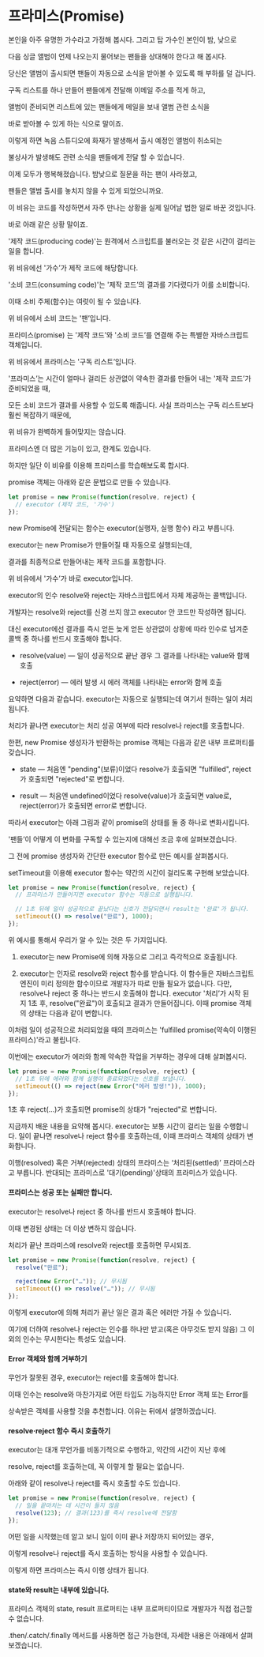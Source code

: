 # 프라미스(Promise)

본인을 아주 유명한 가수라고 가정해 봅시다. 그리고 탑 가수인 본인이 밤, 낮으로

다음 싱글 앨범이 언제 나오는지 물어보는 팬들을 상대해야 한다고 해 봅시다.

당신은 앨범이 출시되면 팬들이 자동으로 소식을 받아볼 수 있도록 해 부하를 덜 겁니다. 

구독 리스트를 하나 만들어 팬들에게 전달해 이메일 주소를 적게 하고, 

앨범이 준비되면 리스트에 있는 팬들에게 메일을 보내 앨범 관련 소식을 

바로 받아볼 수 있게 하는 식으로 말이죠. 

이렇게 하면 녹음 스튜디오에 화재가 발생해서 출시 예정인 앨범이 취소되는 

불상사가 발생해도 관련 소식을 팬들에게 전달 할 수 있습니다.

이제 모두가 행복해졌습니다. 밤낮으로 질문을 하는 팬이 사라졌고, 

팬들은 앨범 출시를 놓치지 않을 수 있게 되었으니까요.

이 비유는 코드를 작성하면서 자주 만나는 상황을 실제 일어날 법한 일로 바꾼 것입니다. 

바로 아래 같은 상황 말이죠.

'제작 코드(producing code)'는 원격에서 스크립트를 불러오는 것 같은 시간이 걸리는 일을 합니다. 

위 비유에선 '가수’가 제작 코드에 해당합니다.

'소비 코드(consuming code)'는 '제작 코드’의 결과를 기다렸다가 이를 소비합니다. 

이때 소비 주체(함수)는 여럿이 될 수 있습니다. 

위 비유에서 소비 코드는 '팬’입니다.

프라미스(promise) 는 '제작 코드’와 '소비 코드’를 연결해 주는 특별한 자바스크립트 객체입니다. 

위 비유에서 프라미스는 '구독 리스트’입니다. 

'프라미스’는 시간이 얼마나 걸리든 상관없이 약속한 결과를 만들어 내는 '제작 코드’가 준비되었을 때, 

모든 소비 코드가 결과를 사용할 수 있도록 해줍니다.
사실 프라미스는 구독 리스트보다 훨씬 복잡하기 때문에, 

위 비유가 완벽하게 들어맞지는 않습니다. 

프라미스엔 더 많은 기능이 있고, 한계도 있습니다. 

하지만 일단 이 비유를 이용해 프라미스를 학습해보도록 합시다.

promise 객체는 아래와 같은 문법으로 만들 수 있습니다.

```js
let promise = new Promise(function(resolve, reject) {
  // executor (제작 코드, '가수')
});
```

new Promise에 전달되는 함수는 executor(실행자, 실행 함수) 라고 부릅니다. 

executor는 new Promise가 만들어질 때 자동으로 실행되는데, 

결과를 최종적으로 만들어내는 제작 코드를 포함합니다. 

위 비유에서 '가수’가 바로 executor입니다.

executor의 인수 resolve와 reject는 자바스크립트에서 자체 제공하는 콜백입니다. 

개발자는 resolve와 reject를 신경 쓰지 않고 executor 안 코드만 작성하면 됩니다.

대신 executor에선 결과를 즉시 얻든 늦게 얻든 상관없이 상황에 따라 인수로 넘겨준 콜백 중 하나를 반드시 호출해야 합니다.

* resolve(value) — 일이 성공적으로 끝난 경우 그 결과를 나타내는 value와 함께 호출

* reject(error) — 에러 발생 시 에러 객체를 나타내는 error와 함께 호출

요약하면 다음과 같습니다. executor는 자동으로 실행되는데 여기서 원하는 일이 처리됩니다. 

처리가 끝나면 executor는 처리 성공 여부에 따라 resolve나 reject를 호출합니다.

한편, new Promise 생성자가 반환하는 promise 객체는 다음과 같은 내부 프로퍼티를 갖습니다.

* state — 처음엔 "pending"(보류)이었다 resolve가 호출되면 "fulfilled", reject가 호출되면 "rejected"로 변합니다.

* result — 처음엔 undefined이었다 resolve(value)가 호출되면 value로, reject(error)가 호출되면 error로 변합니다.

따라서 executor는 아래 그림과 같이 promise의 상태를 둘 중 하나로 변화시킵니다.

'팬들’이 어떻게 이 변화를 구독할 수 있는지에 대해선 조금 후에 살펴보겠습니다.

그 전에 promise 생성자와 간단한 executor 함수로 만든 예시를 살펴봅시다. 

setTimeout을 이용해 executor 함수는 약간의 시간이 걸리도록 구현해 보았습니다.

```js
let promise = new Promise(function(resolve, reject) {
  // 프라미스가 만들어지면 executor 함수는 자동으로 실행됩니다.

  // 1초 뒤에 일이 성공적으로 끝났다는 신호가 전달되면서 result는 '완료'가 됩니다.
  setTimeout(() => resolve("완료"), 1000);
});
```

위 예시를 통해서 우리가 알 수 있는 것은 두 가지입니다.

1. executor는 new Promise에 의해 자동으로 그리고 즉각적으로 호출됩니다.

2. executor는 인자로 resolve와 reject 함수를 받습니다. 이 함수들은 자바스크립트 엔진이 미리 정의한 함수이므로 개발자가 따로 만들 필요가 없습니다. 다만, resolve나 reject 중 하나는 반드시 호출해야 합니다. executor '처리’가 시작 된 지 1초 후, resolve("완료")이 호출되고 결과가 만들어집니다. 이때 promise 객체의 상태는 다음과 같이 변합니다.

이처럼 일이 성공적으로 처리되었을 때의 프라미스는 'fulfilled promise(약속이 이행된 프라미스)'라고 불립니다.

이번에는 executor가 에러와 함께 약속한 작업을 거부하는 경우에 대해 살펴봅시다.

```js
let promise = new Promise(function(resolve, reject) {
  // 1초 뒤에 에러와 함께 실행이 종료되었다는 신호를 보냅니다.
  setTimeout(() => reject(new Error("에러 발생!")), 1000);
});
```

1초 후 reject(...)가 호출되면 promise의 상태가 "rejected"로 변합니다.

지금까지 배운 내용을 요약해 봅시다. executor는 보통 시간이 걸리는 일을 수행합니다. 일이 끝나면 resolve나 reject 함수를 호출하는데, 이때 프라미스 객체의 상태가 변화합니다.

이행(resolved) 혹은 거부(rejected) 상태의 프라미스는 ‘처리된(settled)’ 프라미스라고 부릅니다. 반대되는 프라미스로 '대기(pending)'상태의 프라미스가 있습니다.

#### 프라미스는 성공 또는 실패만 합니다.
executor는 resolve나 reject 중 하나를 반드시 호출해야 합니다. 

이때 변경된 상태는 더 이상 변하지 않습니다.

처리가 끝난 프라미스에 resolve와 reject를 호출하면 무시되죠.

```js
let promise = new Promise(function(resolve, reject) {
  resolve("완료");

  reject(new Error("…")); // 무시됨
  setTimeout(() => resolve("…")); // 무시됨
});
```

이렇게 executor에 의해 처리가 끝난 일은 결과 혹은 에러만 가질 수 있습니다.

여기에 더하여 resolve나 reject는 인수를 하나만 받고(혹은 아무것도 받지 않음) 그 이외의 인수는 무시한다는 특성도 있습니다.

#### Error 객체와 함께 거부하기
무언가 잘못된 경우, executor는 reject를 호출해야 합니다. 

이때 인수는 resolve와 마찬가지로 어떤 타입도 가능하지만 Error 객체 또는 Error를 

상속받은 객체를 사용할 것을 추천합니다. 이유는 뒤에서 설명하겠습니다.

#### resolve·reject 함수 즉시 호출하기
executor는 대개 무언가를 비동기적으로 수행하고, 약간의 시간이 지난 후에

resolve, reject를 호출하는데, 꼭 이렇게 할 필요는 없습니다. 

아래와 같이 resolve나 reject를 즉시 호출할 수도 있습니다.

```js
let promise = new Promise(function(resolve, reject) {
  // 일을 끝마치는 데 시간이 들지 않음
  resolve(123); // 결과(123)를 즉시 resolve에 전달함
});
```

어떤 일을 시작했는데 알고 보니 일이 이미 끝나 저장까지 되어있는 경우, 

이렇게 resolve나 reject를 즉시 호출하는 방식을 사용할 수 있습니다.

이렇게 하면 프라미스는 즉시 이행 상태가 됩니다.

#### state와 result는 내부에 있습니다.
프라미스 객체의 state, result 프로퍼티는 내부 프로퍼티이므로 개발자가 직접 접근할 수 없습니다. 

.then/.catch/.finally 메서드를 사용하면 접근 가능한데, 자세한 내용은 아래에서 살펴보겠습니다.